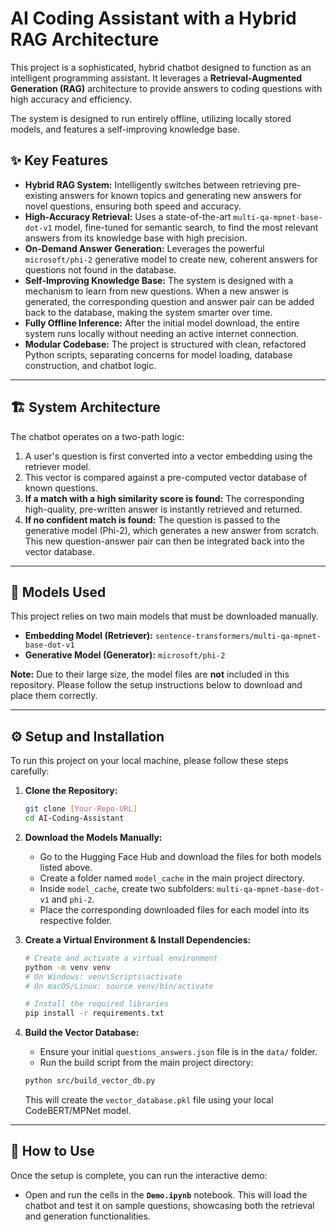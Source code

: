 # AI Coding Assistant with a Hybrid RAG Architecture

This project is a sophisticated, hybrid chatbot designed to function as an intelligent programming assistant. It leverages a **Retrieval-Augmented Generation (RAG)** architecture to provide answers to coding questions with high accuracy and efficiency.

The system is designed to run entirely offline, utilizing locally stored models, and features a self-improving knowledge base.

## ✨ Key Features

-   **Hybrid RAG System:** Intelligently switches between retrieving pre-existing answers for known topics and generating new answers for novel questions, ensuring both speed and accuracy.
-   **High-Accuracy Retrieval:** Uses a state-of-the-art `multi-qa-mpnet-base-dot-v1` model, fine-tuned for semantic search, to find the most relevant answers from its knowledge base with high precision.
-   **On-Demand Answer Generation:** Leverages the powerful `microsoft/phi-2` generative model to create new, coherent answers for questions not found in the database.
-   **Self-Improving Knowledge Base:** The system is designed with a mechanism to learn from new questions. When a new answer is generated, the corresponding question and answer pair can be added back to the database, making the system smarter over time.
-   **Fully Offline Inference:** After the initial model download, the entire system runs locally without needing an active internet connection.
-   **Modular Codebase:** The project is structured with clean, refactored Python scripts, separating concerns for model loading, database construction, and chatbot logic.

---

## 🏗️ System Architecture

The chatbot operates on a two-path logic:

1.  A user's question is first converted into a vector embedding using the retriever model.
2.  This vector is compared against a pre-computed vector database of known questions.
3.  **If a match with a high similarity score is found:** The corresponding high-quality, pre-written answer is instantly retrieved and returned.
4.  **If no confident match is found:** The question is passed to the generative model (Phi-2), which generates a new answer from scratch. This new question-answer pair can then be integrated back into the vector database.

---

## 🤖 Models Used

This project relies on two main models that must be downloaded manually.

-   **Embedding Model (Retriever):** `sentence-transformers/multi-qa-mpnet-base-dot-v1`
-   **Generative Model (Generator):** `microsoft/phi-2`

**Note:** Due to their large size, the model files are **not** included in this repository. Please follow the setup instructions below to download and place them correctly.

---

## ⚙️ Setup and Installation

To run this project on your local machine, please follow these steps carefully:

1.  **Clone the Repository:**
    ```sh
    git clone [Your-Repo-URL]
    cd AI-Coding-Assistant
    ```

2.  **Download the Models Manually:**
    -   Go to the Hugging Face Hub and download the files for both models listed above.
    -   Create a folder named `model_cache` in the main project directory.
    -   Inside `model_cache`, create two subfolders: `multi-qa-mpnet-base-dot-v1` and `phi-2`.
    -   Place the corresponding downloaded files for each model into its respective folder.

3.  **Create a Virtual Environment & Install Dependencies:**
    ```sh
    # Create and activate a virtual environment
    python -m venv venv
    # On Windows: venv\Scripts\activate
    # On macOS/Linux: source venv/bin/activate

    # Install the required libraries
    pip install -r requirements.txt
    ```

4.  **Build the Vector Database:**
    -   Ensure your initial `questions_answers.json` file is in the `data/` folder.
    -   Run the build script from the main project directory:
    ```sh
    python src/build_vector_db.py
    ```
    This will create the `vector_database.pkl` file using your local CodeBERT/MPNet model.

---

## 🚀 How to Use

Once the setup is complete, you can run the interactive demo:

-   Open and run the cells in the **`Demo.ipynb`** notebook. This will load the chatbot and test it on sample questions, showcasing both the retrieval and generation functionalities.